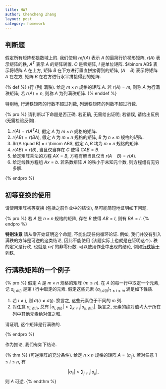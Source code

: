 ```yaml
---
title: HW7
author: Chencheng Zhang
layout: post
category: homework
---
```


## 判断题

假定所有矩阵都是数域上的. 我们使用 $ref(A)$ 表示 $A$ 的最简行阶梯形矩阵, $r(A)$ 表示矩阵的秩, $A^T$ 表示 $A$ 的矩阵转置. $O$ 是零矩阵, $I$ 是单位矩阵. $\binom AB$ 表示将矩阵 $A$ 在上方, 矩阵 $B$ 在下方进行垂直拼接得到的矩阵, $(A \quad B)$ 表示将矩阵 $A$ 在左方, 矩阵 $B$ 在右方进行水平拼接得到的矩阵.

{% def %}
(行 (列) 满秩). 给定 $m \times n$ 规格的矩阵 $A$. 若 $r(A) = m$, 则称 $A$ 为行满秩矩阵; 若 $r(A) = n$, 则称 $A$ 为列满秩矩阵.
{% enddef %}

特别地, 行满秩矩阵的行数不超过列数, 列满秩矩阵的列数不超过行数.

{% pro %}
请判断以下命题是否正确. 若正确, 无需给出证明; 若错误, 请给出反例 (无需检验反例).

1. $r(A) = r (A^TA)$, 假定 $A$ 为 $m \times n$ 规格的矩阵.
2. $r(AB) = r(BA)$, 假定 $A$ 为 $m \times n$ 规格的矩阵, $B$ 为 $n \times m$ 规格的矩阵.
3. $r(A \quad B) = r \binom AB$, 假定 $A, B$ 均为 $m \times n$ 规格的矩阵.
4. $r(AB) = r(B)$, 当且仅当存在 $C$ 使得 $CAB = B$.
5. 给定矩阵乘法的方程 $AX = B$, 方程有解当且仅当 $r(A\quad B) = r(A)$.
6. 给定线性方程组 $A x = b$. 若系数矩阵 $A$ 的秩小于未知元个数, 则方程组有无穷多解.

{% endpro %}

## 初等变换的使用

请使用矩阵初等变换 (包括之前作业中的结论), 尽可能简短地证明如下问题.

{% pro %}
若 $A$ 是 $n \times n$ 规格的矩阵, 存在 $B$ 使得 $AB = I$, 则有 $BA = I$.
{% endpro %}

**特别注意** 请从零开始证明这个命题, 不能出现任何循环论证. 例如, 我们并没有引入满秩的方阵是可逆的这类结论, 因此不能使用 (该题实际上也就是在证明这个). 秩的定义是行秩, 也就是 $ref$ 的非零行数. 可以使用作业中出现的结论, 例如[行秩等于列秩](HW4-solu#行秩-mathjax_protectedjd0kmathjax_protected-列秩).

## 行满秩矩阵的一个例子

{% pro %}
假定 $A$ 是 $m \times n$ 规格的矩阵 ($m \leq n$). 在 $A$ 的每一行中取定一个元素, 记 $a_{i, \sigma (i)}$ 是第 $i$ 行中取定的元素. 假定这些元素 $\{a_{i, \sigma (i)}\}_{1 \leq i \leq m}$ 满足如下性质.

1. 若 $i \neq j$, 则 $\sigma (i) \neq \sigma (j)$. 换言之, 这些元素位于不同的 $m$ 列.
2. 对任意 $a_{i, \sigma (i)}$, 总有 $|a_{i, \sigma (i)}| > \sum _{k \neq i} |a_{k, \sigma (i)}|$. 换言之, 元素的绝对值均大于所在列中其他元素绝对值之和.

请证明, 这个矩阵是行满秩的.

{% endpro %}

作为推论, 我们有如下结论.

{% thm %}
(可逆矩阵的充分条件). 给定 $n \times n$ 规格的矩阵 $A = (a_{ij})$. 若对任意 $1 \leq i \leq n$, 有

$$\begin{equation}
|a_{ii}| > \sum _{j \neq i} |a_{ji}|,
\end{equation}$$
则 $A$ 可逆.
{% endthm %}

